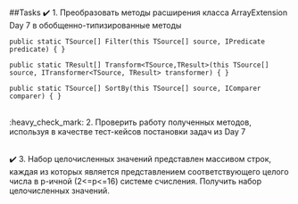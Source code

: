 ##Tasks
:heavy_check_mark: 1. Преобразовать методы расширения класса ArrayExtension Day 7 в обобщенно-типизированные методы
```
public static TSource[] Filter(this TSource[] source, IPredicate predicate) { }

public static TResult[] Transform<TSource,TResult>(this TSource[] source, ITransformer<TSource, TResult> transformer) { }

public static TSource[] SortBy(this TSource[] source, IComparer comparer) { }
```
<br/>
:heavy_check_mark: 2. Проверить работу полученных методов, используя в качестве тест-кейсов постановки задач из Day 7<br/><br/>

:heavy_check_mark: 3. Набор целочисленных значений представлен массивом строк, каждая из которых является представлением соответствующего целого числа в p-ичной (2<=p<=16) системе счисления. Получить набор целочисленных значений.
